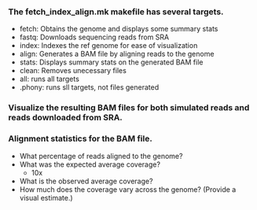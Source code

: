 ### The fetch_index_align.mk makefile has several targets.
- fetch: Obtains the genome and displays some summary stats
- fastq: Downloads sequencing reads from SRA
- index: Indexes the ref genome for ease of visualization
- align: Generates a BAM file by aligning reads to the genome
- stats: Displays summary stats on the generated BAM file
- clean: Removes unecessary files
- all: runs all targets
- .phony: runs sll targets, not files generated
### Visualize the resulting BAM files for both simulated reads and reads downloaded from SRA.

### Alignment statistics for the BAM file.
- What percentage of reads aligned to the genome?
- What was the expected average coverage?
  - 10x
- What is the observed average coverage?
- How much does the coverage vary across the genome? (Provide a visual estimate.)
